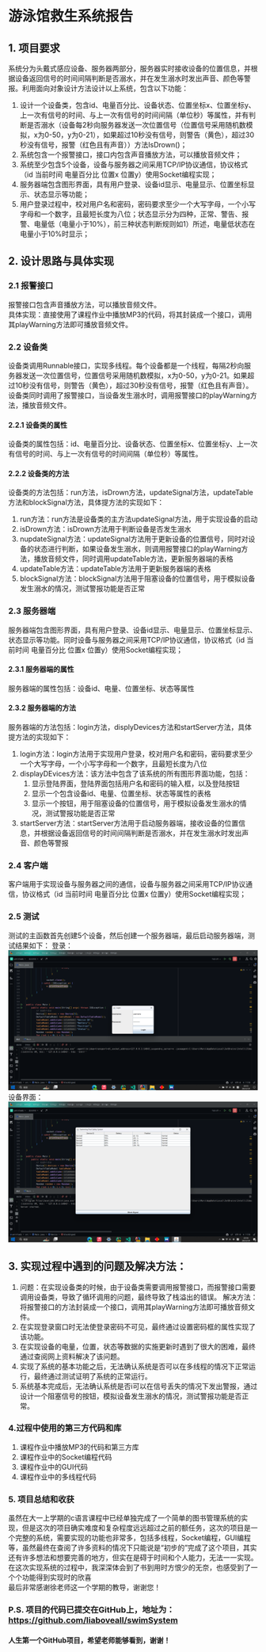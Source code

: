 # 游泳馆救生系统报告

## 1. 项目要求
系统分为头戴式感应设备、服务器两部分，服务器实时接收设备的位置信息，并根据设备返回信号的时间间隔判断是否溺水，并在发生溺水时发出声音、颜色等警报。利用面向对象设计方法设计以上系统，包含以下功能：  
1) 设计一个设备类，包含id、电量百分比、设备状态、位置坐标x、位置坐标y、上一次有信号的时间、与上一次有信号的时间间隔（单位秒）等属性，并有判断是否溺水（设备每2秒向服务器发送一次位置信号（位置信号采用随机数模拟，x为0-50，y为0-21），如果超过10秒没有信号，则警告（黄色），超过30秒没有信号，报警（红色且有声音））方法IsDrown()；  
2) 系统包含一个报警接口，接口内包含声音播放方法，可以播放音频文件； 
3) 系统至少包含5个设备，设备与服务器之间采用TCP/IP协议通信，协议格式（id 当前时间 电量百分比 位置x 位置y）使用Socket编程实现； 
4) 服务器端包含图形界面，具有用户登录、设备id显示、电量显示、位置坐标显示、状态显示等功能；  
5) 用户登录过程中，校对用户名和密码，密码要求至少一个大写字母，一个小写字母和一个数字，且最短长度为八位；状态显示分为四种，正常、警告、报警、电量低（电量小于10%），前三种状态判断规则如1）所述，电量低状态在电量小于10%时显示；

## 2. 设计思路与具体实现
### 2.1 报警接口
报警接口包含声音播放方法，可以播放音频文件。  
具体实现：直接使用了课程作业中播放MP3的代码，将其封装成一个接口，调用其playWarning方法即可播放音频文件。
### 2.2 设备类
设备类调用Runnable接口，实现多线程。每个设备都是一个线程，每隔2秒向服务器发送一次位置信号，位置信号采用随机数模拟，x为0-50，y为0-21。如果超过10秒没有信号，则警告（黄色），超过30秒没有信号，报警（红色且有声音）。
设备类同时调用了报警接口，当设备发生溺水时，调用报警接口的playWarning方法，播放音频文件。
#### 2.2.1 设备类的属性
设备类的属性包括：id、电量百分比、设备状态、位置坐标x、位置坐标y、上一次有信号的时间、与上一次有信号的时间间隔（单位秒）等属性。
#### 2.2.2 设备类的方法
设备类的方法包括：run方法，isDrown方法，updateSignal方法，updateTable方法和blockSignal方法，具体提方法的实现如下：
1) run方法：run方法是设备类的主方法updateSignal方法，用于实现设备的启动
2) isDrown方法：isDrown方法用于判断设备是否发生溺水
3) nupdateSignal方法：updateSignal方法用于更新设备的位置信号，同时对设备的状态进行判断，如果设备发生溺水，则调用报警接口的playWarning方法，播放音频文件，同时调用updateTable方法，更新服务器端的表格
4) updateTable方法：updateTable方法用于更新服务器端的表格
5) blockSignal方法：blockSignal方法用于阻塞设备的位置信号，用于模拟设备发生溺水的情况，测试警报功能是否正常
### 2.3 服务器端
服务器端包含图形界面，具有用户登录、设备id显示、电量显示、位置坐标显示、状态显示等功能。同时设备与服务器之间采用TCP/IP协议通信，协议格式（id 当前时间 电量百分比 位置x 位置y）使用Socket编程实现； 
#### 2.3.1 服务器端的属性
服务器端的属性包括：设备id、电量、位置坐标、状态等属性
#### 2.3.2 服务器端的方法
服务器端的方法包括：login方法，displyDevices方法和startServer方法，具体提方法的实现如下：
1) login方法：login方法用于实现用户登录，校对用户名和密码，密码要求至少一个大写字母，一个小写字母和一个数字，且最短长度为八位
2) displayDEvices方法：该方法中包含了该系统的所有图形界面功能，包括：
    1) 显示登陆界面，登陆界面包括用户名和密码的输入框，以及登陆按钮
    2) 显示一个包含设备id、电量、位置坐标、状态等属性的表格
    3) 显示一个按钮，用于阻塞设备的位置信号，用于模拟设备发生溺水的情况，测试警报功能是否正常
3) startServer方法：startServer方法用于启动服务器端，接收设备的位置信息，并根据设备返回信号的时间间隔判断是否溺水，并在发生溺水时发出声音、颜色等警报
### 2.4 客户端
客户端用于实现设备与服务器之间的通信，设备与服务器之间采用TCP/IP协议通信，协议格式（id 当前时间 电量百分比 位置x 位置y）使用Socket编程实现；
### 2.5 测试
测试的主函数首先创建5个设备，然后创建一个服务器端，最后启动服务器端，测试结果如下：
登录：
![Alt text](1.png)
设备界面：
![Alt text](2.png)

## 3. 实现过程中遇到的问题及解决方法：
1. 问题：在实现设备类的时候，由于设备类需要调用报警接口，而报警接口需要调用设备类，导致了循环调用的问题，最终导致了栈溢出的错误。
   解决方法：将报警接口的方法封装成一个接口，调用其playWarning方法即可播放音频文件。
2. 在实现登录窗口时无法使登录密码不可见，最终通过设置密码框的属性实现了该功能。
3. 在实现设备的电量，位置，状态等数据的实施更新时遇到了很大的困难，最终通过查阅网上资料解决了该问题。
4. 实现了系统的基本功能之后，无法确认系统是否可以在多线程的情况下正常运行，最终通过测试证明了系统的正常运行。
5. 系统基本完成后，无法确认系统是否i可以在信号丢失的情况下发出警报，通过设计一个阻塞信号的按钮，模拟设备发生溺水的情况，测试警报功能是否正常。

### 4.过程中使用的第三方代码和库
1. 课程作业中播放MP3的代码和第三方库
2. 课程作业中的Socket编程代码
3. 课程作业中的GUI代码
4. 课程作业中的多线程代码

### 5. 项目总结和收获
虽然在大一上学期的c语言课程中已经单独完成了一个简单的图书管理系统的实现，但是这次的项目确实难度和复杂程度远远超过之前的额任务，这次的项目是一个完整的系统，需要实现的功能也非常多，包括多线程，Socket编程，GUI编程等，虽然最终在查阅了许多资料的情况下只能说是“初步的”完成了这个项目，其实还有许多想法和想要完善的地方，但实在是碍于时间和个人能力，无法一一实现。  
在这次实现系统的过程中，我深深体会到了书到用时方恨少的无奈，也感受到了一个个功能得到实现时的欣喜  
最后非常感谢徐老师这一个学期的教导，谢谢您！


### P.S. 项目的代码已提交在GitHub上，地址为：https://github.com/liaboveall/swimSystem
#### 人生第一个GitHub项目，希望老师能够看到，谢谢！